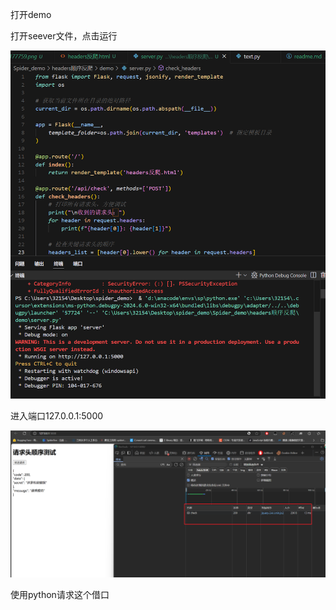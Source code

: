 打开demo

打开seever文件，点击运行

![1743767759750](images/readme/1743767759750.png)

进入端口127.0.0.1:5000

![1743767820994](images/readme/1743767820994.png)

使用python请求这个借口
